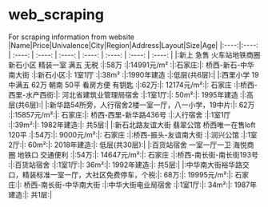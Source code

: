 # web_scraping
For scraping information from website
|Name|Price|Univalence|City|Region|Address|Layout|Size|Age|
|:----:|:----: | :----: | :----: | :----: | :----: | :----: | :----: | :----: | 
|:新上 急售 火车站地铁商圈 新石小区 精装一室 满五 无税	:|:58万	:|:14991元/m²	:|:石家庄:|:	桥西-新石-中华南大街	:|:新石小区:|:	1室1厅	:|:38m²	:|:1990年建造	:|:低层(共6层):|
|:西里小学 19中满五 62万 朝南 50平 看房方便 有钥匙	:|:62万:|:	12174元/m²:|:	石家庄	:|:桥西-西里-水产西街:|:	河北省建筑业管理局宿舍	:|:1室1厅:|:	50m²:|:	1995年建造	:|:高层(共6层):|
|:新华路54所旁，人行宿舍2楼一室一厅，八一小学，19中片:|:	62万	:|:15857元/m²:|:	石家庄:|:	桥西-西里-新华路436号	:|:人行宿舍	:|:1室1厅	:|:39m²:|:	1982年建造:|:	共5层:|
|:新石北路友谊大街 翡翠公馆 桥西唯一在售loft 120平	:|:54万:|:	9000元/m²:|:	石家庄	:|:桥西-振头-友谊南大街	:|:润兴公馆	:|:1室2厅:|:	60m²:|:	2018年建造:|:	低层(共30层):|
|:百货站宿舍 一室一厅一卫 海悦商圈 地铁口 交通便利	:|:54万:|:	14647元/m²:|:	石家庄	:|:桥西-南长街-南长街193号	:|:百货站宿舍	:|:1室1厅:|:	36m²:|:	1992年建造:|:	共5层:|
|:中华南大街裕华路交口，精装标准一室一厅，大社区免费停车，个税:|:	68万:|:	19995元/m²:|:	石家庄:|:	桥西-南长街-中华南大街	:|:中华大街电业局宿舍	:|:1室1厅:|:	34m²:|:	1987年建造:|:	共1层:|
